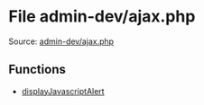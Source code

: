 File admin-dev/ajax.php
=========

Source: [admin-dev/ajax.php](https://github.com/PrestaShop/PrestaShop/blob/1.5.5.0/admin-dev/ajax.php)



Functions
---------

* [displayJavascriptAlert](function.displayJavascriptAlert.md)
